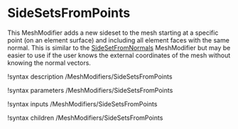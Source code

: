 # SideSetsFromPoints

This MeshModifier adds a new sideset to the mesh starting at a specific point (on an element surface) and including all element faces with the same normal. This is similar to the [SideSetFromNormals](/SideSetsFromNormals.md) MeshModifier but may be easier to use if the user knows the external coordinates of the mesh without knowing the normal vectors.

!syntax description /MeshModifiers/SideSetsFromPoints

!syntax parameters /MeshModifiers/SideSetsFromPoints

!syntax inputs /MeshModifiers/SideSetsFromPoints

!syntax children /MeshModifiers/SideSetsFromPoints
